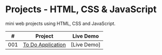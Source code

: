 # Projects  - HTML, CSS & JavaScript

mini web projects using HTML, CSS and JavaScript.

|  #  | Project                                                                                                    | Live Demo                                                   |
| :-: | ---------------------------------------------------------------------------------------------------------- | ----------------------------------------------------------- |
| 001 | [To Do Application](https://slimanesedrati.github.io/JavaScript-Projects/To%20Do%20Application%20(With%20Local%20Storage)/index.html) | [Live Demo] |
